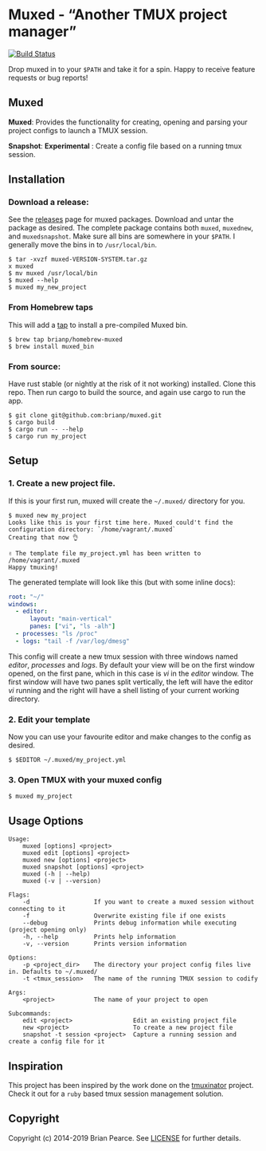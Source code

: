 Muxed - “Another TMUX project manager”
=====
[![Build Status](https://travis-ci.org/brianp/muxed.png?branch=master)](https://travis-ci.org/brianp/muxed)

Drop muxed in to your `$PATH` and take it for a spin. Happy to receive feature requests or bug reports!

## Muxed

**Muxed**: Provides the functionality for creating, opening and parsing your project configs to
launch a TMUX session.

**Snapshot**: __Experimental__ : Create a config file based on a running tmux
session.

## Installation

### Download a release:

See the [releases](https://github.com/brianp/muxed/releases) page for muxed packages.
Download and untar the package as desired. The complete package contains
both `muxed`, `muxednew`, and `muxedsnapshot`.
Make sure all bins are somewhere in your `$PATH`. I
generally move the bins in to `/usr/local/bin`.

```shell
$ tar -xvzf muxed-VERSION-SYSTEM.tar.gz
x muxed
$ mv muxed /usr/local/bin
$ muxed --help
$ muxed my_new_project
```

### From Homebrew taps

This will add a [tap](https://github.com/brianp/homebrew-muxed) to install a pre-compiled Muxed bin.

```shell
$ brew tap brianp/homebrew-muxed
$ brew install muxed_bin
```

### From source:

Have rust stable (or nightly at the risk of it not working) installed.
Clone this repo. Then run cargo to build the source, and again use cargo to run the app.

```shell
$ git clone git@github.com:brianp/muxed.git
$ cargo build
$ cargo run -- --help
$ cargo run my_project
```

## Setup

### 1. Create a new project file.

If this is your first run, muxed will create the `~/.muxed/` directory for you.

```shell
$ muxed new my_project
Looks like this is your first time here. Muxed could't find the configuration directory: `/home/vagrant/.muxed`
Creating that now 👌

✌ The template file my_project.yml has been written to /home/vagrant/.muxed
Happy tmuxing!
```

The generated template will look like this (but with some inline docs):
```yaml
root: "~/"
windows:
  - editor:
      layout: "main-vertical"
      panes: ["vi", "ls -alh"]
  - processes: "ls /proc"
  - logs: "tail -f /var/log/dmesg"
```

This config will create a new tmux session with three windows named *editor*,
*processes* and *logs*. By default your view will be on the first window opened,
on the first pane, which in this case is *vi* in the *editor* window. The first window will have
two panes split vertically, the left will have the editor *vi* running and the
right will have a shell listing of your current working directory.


### 2. Edit your template
Now you can use your favourite editor and make changes to the config as desired.

```shell
$ $EDITOR ~/.muxed/my_project.yml
```

### 3. Open TMUX with your muxed config
```shell
$ muxed my_project
```

## Usage Options

```shell
Usage:
    muxed [options] <project>
    muxed edit [options] <project>
    muxed new [options] <project>
    muxed snapshot [options] <project>
    muxed (-h | --help)
    muxed (-v | --version)

Flags:
    -d                  If you want to create a muxed session without connecting to it
    -f                  Overwrite existing file if one exists
    --debug             Prints debug information while executing (project opening only)
    -h, --help          Prints help information
    -v, --version       Prints version information

Options:
    -p <project_dir>    The directory your project config files live in. Defaults to ~/.muxed/
    -t <tmux_session>   The name of the running TMUX session to codify

Args:
    <project>           The name of your project to open

Subcommands:
    edit <project>                 Edit an existing project file
    new <project>                  To create a new project file
    snapshot -t session <project>  Capture a running session and create a config file for it
```

## Inspiration
This project has been inspired by the work done on the [tmuxinator](https://github.com/tmuxinator/tmuxinator) project. Check it out for a `ruby` based tmux session management solution.

## Copyright
Copyright (c) 2014-2019 Brian Pearce. See [LICENSE](https://github.com/brianp/muxed/blob/master/LICENSE) for further details.
